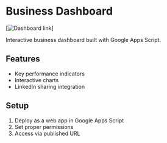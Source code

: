 # Business Dashboard

[![Dashboard link](https://script.google.com/macros/s/AKfycbzpd_nlabfE43iKatj_N2yCnJBIAIM6xr4wLkHg6rwrJRP7qdLszEK2CRFoxG4wDgI9ow/exec )]

Interactive business dashboard built with Google Apps Script.

## Features
- Key performance indicators
- Interactive charts
- LinkedIn sharing integration

## Setup
1. Deploy as a web app in Google Apps Script
2. Set proper permissions
3. Access via published URL
